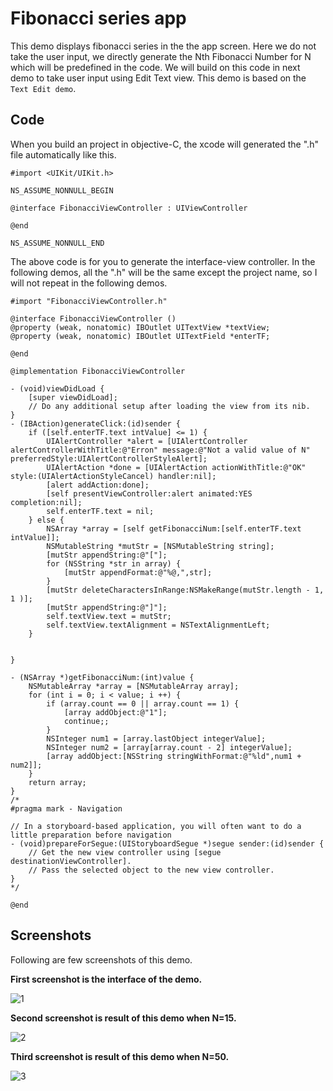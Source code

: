 # Fibonacci series app

This demo displays fibonacci series in the the app screen. Here we do not take the user input, we directly generate the Nth Fibonacci Number for N which will be predefined in the code. We will build on this code in next demo to take user input using Edit Text view. This demo is based on the `Text Edit demo`.

## Code

When you build an project in objective-C, the xcode will generated the ".h" file automatically like this.

```
#import <UIKit/UIKit.h>

NS_ASSUME_NONNULL_BEGIN

@interface FibonacciViewController : UIViewController

@end

NS_ASSUME_NONNULL_END
```

The above code is for you to generate the interface-view controller.
In the following demos, all the ".h" will be the same except the project name, so I will not repeat in the following demos.

```
#import "FibonacciViewController.h"

@interface FibonacciViewController ()
@property (weak, nonatomic) IBOutlet UITextView *textView;
@property (weak, nonatomic) IBOutlet UITextField *enterTF;

@end

@implementation FibonacciViewController

- (void)viewDidLoad {
    [super viewDidLoad];
    // Do any additional setup after loading the view from its nib.
}
- (IBAction)generateClick:(id)sender {
    if ([self.enterTF.text intValue] <= 1) {
        UIAlertController *alert = [UIAlertController alertControllerWithTitle:@"Erron" message:@"Not a valid value of N" preferredStyle:UIAlertControllerStyleAlert];
        UIAlertAction *done = [UIAlertAction actionWithTitle:@"OK" style:(UIAlertActionStyleCancel) handler:nil];
        [alert addAction:done];
        [self presentViewController:alert animated:YES completion:nil];
        self.enterTF.text = nil;
    } else {
        NSArray *array = [self getFibonacciNum:[self.enterTF.text intValue]];
        NSMutableString *mutStr = [NSMutableString string];
        [mutStr appendString:@"["];
        for (NSString *str in array) {
            [mutStr appendFormat:@"%@,",str];
        }
        [mutStr deleteCharactersInRange:NSMakeRange(mutStr.length - 1, 1 )];
        [mutStr appendString:@"]"];
        self.textView.text = mutStr;
        self.textView.textAlignment = NSTextAlignmentLeft;
    }

    
}

- (NSArray *)getFibonacciNum:(int)value {
    NSMutableArray *array = [NSMutableArray array];
    for (int i = 0; i < value; i ++) {
        if (array.count == 0 || array.count == 1) {
            [array addObject:@"1"];
            continue;;
        }
        NSInteger num1 = [array.lastObject integerValue];
        NSInteger num2 = [array[array.count - 2] integerValue];
        [array addObject:[NSString stringWithFormat:@"%ld",num1 + num2]];
    }
    return array;
}
/*
#pragma mark - Navigation

// In a storyboard-based application, you will often want to do a little preparation before navigation
- (void)prepareForSegue:(UIStoryboardSegue *)segue sender:(id)sender {
    // Get the new view controller using [segue destinationViewController].
    // Pass the selected object to the new view controller.
}
*/

@end
```

## Screenshots

Following are few screenshots of this demo.

**First screenshot is the interface of the demo.**

![1](../../images/screenshots/fib_edit_text_1.png)

**Second screenshot is result of this demo when N=15.**

![2](../../images/screenshots/fib_edit_text_2.png)

**Third screenshot is result of this demo when N=50.**

![3](../../images/screenshots/fib_edit_text_3.png)
